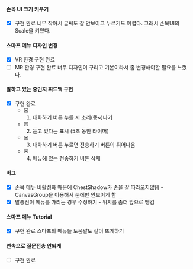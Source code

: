 #### 손목 UI 크기 키우기
- [x] 구현 완료
너무 작아서 글씨도 잘 안보이고 누르기도 어렵다. 그래서 손목UI의 Scale을 키웠다.
#### 스마프 메뉴 디자인 변경
- [x] VR 환경 구현 완료
- [ ] MR 환경 구현 완료
너무 디자인이 구리고 기본이라서 좀 변경해야할 필요를 느꼈다.
#### 말하고 있는 중인지 피드백 구현
- [x] 구현 완료
	- [x] 1) 대화하기 버튼 누를 시 소리(똥~)나기
	- [x] 2) 듣고 있다는 표시 (5초 동안 타이머)
	- [x] 3) 대화하기 버튼 누르면 전송하기 버튼이 튀어나옴
	- [x] 4) 메뉴에 있는 전송하기 버튼 삭제
#### 버그
- [x] 손목 메뉴 비활성화 때문에 ChestShadow가 손을 잘 따라오지않음 - CanvasGroup을 이용해서 눈에만 안보이게 함
- [x] 말풍선이 메뉴를 가리는 경우 수정하기 - 위치를 좀더 앞으로 땡김
#### 스마프 메뉴 Tutorial
- [x] 구현 완료
스마프의 메뉴들 도움말도 같이 뜨게하기
#### 연속으로 질문전송 안되게
- [ ] 구현 완료
